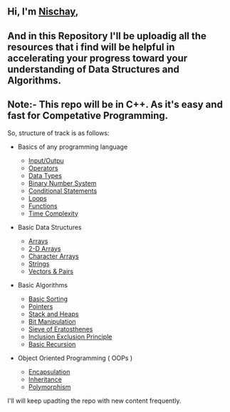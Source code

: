 ## Hi, I'm [Nischay](https://nischay.github.io),
And in this Repository I'll be uploadig all the resources that i find will be helpful in accelerating your progress toward your understanding of Data Structures and Algorithms.
---
Note:- This repo will be in C++. As it's easy and fast for Competative Programming. 
---
So, structure of track is as follows:
* Basics of any programming language
    - [Input/Outpu]()
    - [Operators]()
    - [Data Types]()
    - [Binary Number System]()
    - [Conditional Statements]()
    - [Loops]()
    - [Functions]()
    - [Time Complexity]()

* Basic Data Structures
    - [Arrays]()
    - [2-D Arrays]()
    - [Character Arrays]()
    - [Strings]()
    - [Vectors & Pairs]()

* Basic Algorithms
    - [Basic Sorting]()
    - [Pointers]()
    - [Stack and Heaps]()
    - [Bit Manipulation]()
    - [Sieve of Eratosthenes]()
    - [Inclusion Exclusion Principle]()
    - [Basic Recursion]()

* Object Oriented Programming ( OOPs )
    - [Encapsulation]()
    - [Inheritance]()
    - [Polymorphism]()

I'll will keep upadting the repo with new content frequently.